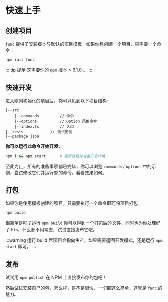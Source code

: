 # 快速上手
## 创建项目
`func` 提供了安装脚本与默认的项目模板，如果你想创建一个项目，只需要一个命令：

```bash
npm init func
```
::: tip 提示
这需要你的 `npm` 版本 > 6.1.0 。
:::

## 快速开发

进入刚刚初始化的项目后，你可以见到以下项目结构:

```
|--src
    |--commands         // 命令
    |--options          // Option 风格命令
    |--index.ts         // 入口
|--tests            // 测试用例
|--package.json
```

**你可以运行此命令开始开发:**
```bash
npm i && npm start      # 更新依赖并准备开发环境
```

至此为止，所有的准备事项都已完毕，你可以浏览 `commands` / `options` 中的示例，尝试修改它们并运行您的命令，看看效果如何。

## 打包

如果你是使用模板创建的项目，只需要执行一个命令即可将项目打包：
```bash
npm build
```

很简单是吧？运行 `npm build` 你可以得到一个打包后的文件，同时也为你处理好了 `bin`，什么都不用考虑，试试直接发布它吧。

:::warning
运行 build 后项目会指向生产，如果需要返回开发模式，还是运行 `npm start` 即可。
:::

## 发布

试试用 `npm publish` 在 NPM 上直接发布你的包吧！

然后试试安装自己的包，怎么样，是不是很快，一切都这么简单，这就是 `func` 的魅力。
